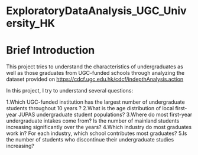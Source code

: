 # ExploratoryDataAnalysis_UGC_University_HK
# Brief Introduction 

This project tries to understand the characteristics of undergraduates as well as those graduates from UGC-funded schools through analyzing the dataset provided on https://cdcf.ugc.edu.hk/cdcf/indepthAnalysis.action

In this project, I try to understand several questions:


1.Which UGC-funded institution has the largest number of undergraduate students throughout 10 years ?
2.What is the age distribution of local first-year JUPAS undergraduate student populations? 
3.Where do most first-year undergraduate intakes come from? Is the number of mainland students increasing significantly over the years?
4.Which industry do most graduates work in? For each industry, which school contributes most graduates?
5.Is the number of students who discontinue their undergraduate studies increasing?

